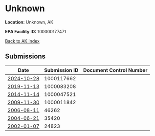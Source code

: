 # Unknown

**Location:** Unknown, AK

**EPA Facility ID:** 100000177471

[Back to AK Index](../../index.md)

## Submissions

| Date | Submission ID | Document Control Number |
|------|--------------|-------------------------|
| [2024-10-28](submissions/1000117662.md) | 1000117662 |  |
| [2019-11-13](submissions/1000083208.md) | 1000083208 |  |
| [2014-11-14](submissions/1000047521.md) | 1000047521 |  |
| [2009-11-30](submissions/1000011842.md) | 1000011842 |  |
| [2006-08-11](submissions/46262.md) | 46262 |  |
| [2004-06-21](submissions/35420.md) | 35420 |  |
| [2002-01-07](submissions/24823.md) | 24823 |  |
